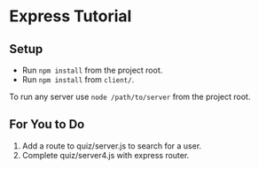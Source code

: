 # Express Tutorial

## Setup
- Run `npm install` from the project root.
- Run `npm install` from `client/`.

To run any server use `node /path/to/server` from the project root.

## For You to Do

1. Add a route to quiz/server.js to search for a user.
2. Complete quiz/server4.js with express router.